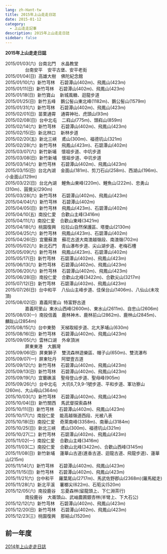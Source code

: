 ```yaml
---
lang: zh-Hant-tw
title: 2015年上山走走日誌
date: 2015-01-12
category: 
  - 上山走走記事
description: 2015年上山走走日誌
sidebar: false
---
```


**2015年上山走走日誌**

<!-- more -->

2015/01/03(六)  台南北門    水晶教堂  
                台南安平    安平古堡、安平老街  
2015/01/04(日)  高雄大樹    佛陀紀念館  
2015/01/10(六)  新竹芎林    石碧潭山(402m)、飛鳳山(423m)  
2015/01/11(日)  新竹芎林    石碧潭山(402m)、飛鳳山(423m)  
2015/01/18(日)  新竹寶山    新城風糖、迴龍步道  
2015/01/25(日)  新竹五峰    鵝公髻山東北峰(1182m)、鵝公髻山(1579m)  
2015/01/31(六)  新竹芎林    石碧潭山(402m)、飛鳳山(423m)  
2015/02/01(日)  苗栗通霄    通霄神社、虎頭山(93m)  
2015/02/08(日)  台中北屯    二嵙山(775m)、頭嵙山(859m)  
2015/02/14(六)  新竹芎林    石碧潭山(402m)、飛鳳山(423m)  
2015/02/15(日)  新北林口    新林步道  
2015/02/20(五)  新北三峽    鳶山(300m)、福德坑山(321m)  
2015/02/28(六)  新竹芎林    飛鳳山(423m)、石碧潭山(402m)  
2015/03/07(六)  新竹新埔    懷祖步道、中坑步道  
2015/03/08(日)  新竹新埔    懷祖步道、中坑步道  
2015/03/14(六)  新竹芎林    石碧潭山(402m)、飛鳳山(423m)  
2015/03/15(日)  台北內湖    金面山(181m)、剪刀石山(258m)、西湖山(196m)、小金面山(129m)  
2015/03/22(日)  台北內湖    鯉魚山東峰(220m)、鯉魚山(222m)、忠勇山(310m)、圓覺尖(290m)  
2015/03/28(六)  新竹芎林    石碧潭山(402m)、飛鳳山(423m)  
2015/04/04(六)  新竹芎林    石碧潭山(402m)  
2015/04/05(日)  新竹芎林    飛鳳山(423m)、石碧潭山(402m)  
2015/04/10(五)  南投仁愛    合歡山主峰(3416m)  
2015/04/11(六)  南投仁愛    合歡山東峰(3421m)  
2015/04/18(六)  桃園復興    拉拉山自然保護區、塔曼山(2130m)  
2015/04/25(六)  新竹芎林    飛鳳山(423m)、石碧潭山(402m)  
2015/04/26(日)  宜蘭蘇澳    蘇花古道大南澳越嶺段、南澳嶺(702m)  
2015/05/02(六)  新北石門    青山瀑布步道、尖山湖步道、老梅石槽  
2015/05/09(六)  新竹芎林    飛鳳山(423m)、石碧潭山(402m)  
2015/05/17(日)  新竹芎林    石碧潭山(402m)、飛鳳山(423m)  
2015/06/13(六)  新竹芎林    石碧潭山(402m)、飛鳳山(423m)  
2015/06/20(六)  新竹芎林    石碧潭山(402m)、飛鳳山(423m)  
2015/06/28(日)  南投仁愛    合歡山北峰(3422m)、合歡尖山(3217m)  
2015/07/12(日)  新竹芎林    石碧潭山(402m)、飛鳳山(423m)  
2015/07/26(日)  台中和平    八仙山主峰步道、佳保台山(1406m)、八仙山(未攻頂)  
2015/08/02(日)  嘉義阿里山  特富野古道  
                嘉義阿里山  東水山西峰(2600m)、東水山(2611m)、自忠山(2606m)  
2015/08/03(一)  南投信義    鹿林神木、鹿林前山(2862m)、鹿林山(2845m)、麟趾山(2854m)  
2015/08/15(六)  台中東勢    天梯取經步道、北大茅埔山(630m)  
2015/08/16(日)  新竹芎林    石碧潭山(402m)、飛鳳山(423m)  
2015/09/05(六)  雲林口湖    外傘頂洲  
                屏東東港    大鵬灣  
2015/09/06(日)  屏東獅子    雙流森林遊樂區、帽子山(650m)、雙流瀑布  
2015/09/07(一)  屏東牡丹    阿塱壹古道  
2015/09/12(六)  新竹芎林    石碧潭山(402m)、飛鳳山(423m)  
2015/09/13(日)  新竹芎林    石碧潭山(402m)、飛鳳山(423m)  
2015/09/19(六)  宜蘭礁溪    聖母登山步道、聖母峰(905m)  
2015/09/26(六)  台中北屯    大坑6,7,9,9-1號步道、平和步道、軍功寮山(260m)、大山母山(364m)  
2015/10/03(六)  新竹芎林    石碧潭山(402m)、飛鳳山(423m)  
2015/10/04(日)  新竹關西    馬武督探索森林  
2015/10/11(日)  新竹芎林    石碧潭山(402m)、飛鳳山(423m)  
2015/10/17(六)  南投仁愛    能高越嶺道西段、光被八表  
2015/10/18(日)  南投仁愛    奇萊南峰(3358m)、南華山(3184m)  
2015/10/25(日)  新北三峽    鳶山(300m)、福德坑山(321m)  
2015/10/27(二)  新竹芎林    石碧潭山(402m)、飛鳳山(423m)  
2015/11/02(一)  南投仁愛    合歡山主峰(3416m)  
2015/11/03(二)  南投仁愛    合歡山北峰(3422m)、合歡山西峰(3145m)  
2015/11/08(日)  新竹新埔    蓮華山古道(進香古道、迴龍古道、飛龍步道)、蓮華山(215m)  
2015/11/14(六)  新竹芎林    石碧潭山(402m)、飛鳳山(423m)  
2015/11/15(日)  新竹芎林    石碧潭山(402m)、飛鳳山(423m)  
2015/11/21(六)  台中和平    羅葉尾山(2717m)、馬武佐野郡山(2368m)(羅馬縱走)  
2015/11/28(六)  新北平溪    薯榔尖(622m)、石筍尖(520m)  
2015/12/05(六)  南投鹿谷    忘憂森林(留龍頭上、下仁淵茶行)  
                南投鹿谷    大崙頭山、武岫農圃銀杏林(羊彎上、下大石公)  
2015/12/12(六)  新竹芎林    石碧潭山(402m)、飛鳳山(423m)  
2015/12/20(日)  新竹芎林    石碧潭山(402m)、飛鳳山(423m)  
2015/12/23(三)  桃園復興    那結山(1520m)  

<!-- TODO: 更新連結 -->

## 前一年度
[2014年上山走走日誌](http://blog.xuite.net/shiun101/1013399/193530870)